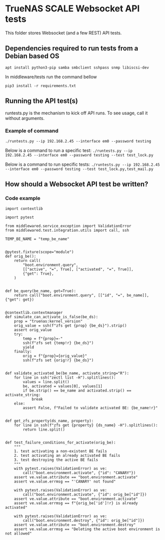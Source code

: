 # TrueNAS SCALE Websocket API tests
This folder stores Websocket (and a few REST) API tests.

## Dependencies required to run tests from a Debian based OS

`apt install python3-pip samba smbclient sshpass snmp libiscsi-dev`

In middleware/tests run the command bellow

`pip3 install -r requirements.txt`

## Running the API test(s)
runtests.py is the mechanism to kick off API runs. To see usage, call it without arguments.

### Example of command

`./runtests.py --ip 192.168.2.45 --interface em0 --password testing`

Below is a command to run a specific test:
`./runtests.py --ip 192.168.2.45 --interface em0 --password testing --test test_lock.py`

Below is a command to run specific tests:
`./runtests.py --ip 192.168.2.45 --interface em0 --password testing --test test_lock.py,test_mail.py`

## How should a Websocket API test be written?

### Code example
```
import contextlib

import pytest

from middlewared.service_exception import ValidationError
from middlewared.test.integration.utils import call, ssh

TEMP_BE_NAME = "temp_be_name"


@pytest.fixture(scope="module")
def orig_be():
    return call(
        "boot.environment.query",
        [["active", "=", True], ["activated", "=", True]],
        {"get": True},
    )


def be_query(be_name, get=True):
    return call("boot.environment.query", [["id", "=", be_name]], {"get": get})


@contextlib.contextmanager
def simulate_can_activate_is_false(be_ds):
    prop = "truenas:kernel_version"
    orig_value = ssh(f"zfs get {prop} {be_ds}").strip()
    assert orig_value
    try:
        temp = f"{prop}=-"
        ssh(f"zfs set {temp!r} {be_ds}")
        yield
    finally:
        orig = f"{prop}={orig_value}"
        ssh(f"zfs set {orig!r} {be_ds}")


def validate_activated_be(be_name, activate_string="R"):
    for line in ssh("zectl list -H").splitlines():
        values = line.split()
        be, activated = values[0], values[1]
        if be.strip() == be_name and activated.strip() == activate_string:
            break
    else:
        assert False, f"Failed to validate activated BE: {be_name!r}"


def get_zfs_property(ds_name, property):
    for line in ssh(f"zfs get {property} {ds_name} -H").splitlines():
        return line.split()


def test_failure_conditions_for_activate(orig_be):
    """
    1. test activating a non-existent BE fails
    2. test activating an already activated BE fails
    3. test destroying the active BE fails
    """
    with pytest.raises(ValidationError) as ve:
        call("boot.environment.activate", {"id": "CANARY"})
    assert ve.value.attribute == "boot.environment.activate"
    assert ve.value.errmsg == "'CANARY' not found"

    with pytest.raises(ValidationError) as ve:
        call("boot.environment.activate", {"id": orig_be["id"]})
    assert ve.value.attribute == "boot.environment.activate"
    assert ve.value.errmsg == f"{orig_be['id']!r} is already activated"

    with pytest.raises(ValidationError) as ve:
        call("boot.environment.destroy", {"id": orig_be["id"]})
    assert ve.value.attribute == "boot.environment.destroy"
    assert ve.value.errmsg == "Deleting the active boot environment is not allowed"
```

